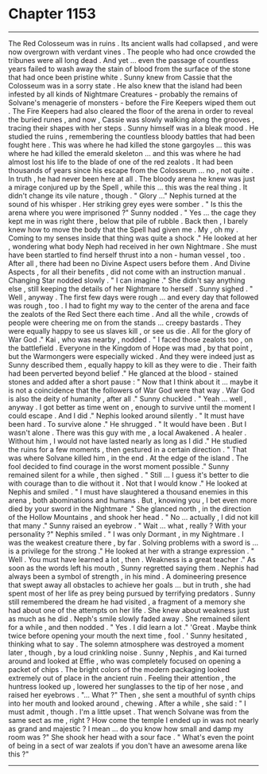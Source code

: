 
# Chapter 1153


---

The Red Colosseum was in ruins . Its ancient walls had collapsed , and were now overgrown with verdant vines . The people who had once crowded the tribunes were all long dead . And yet ... even the passage of countless years failed to wash away the stain of blood from the surface of the stone that had once been pristine white .
Sunny knew from Cassie that the Colosseum was in a sorry state . He also knew that the island had been infested by all kinds of Nightmare Creatures - probably the remains of Solvane's menagerie of monsters - before the Fire Keepers wiped them out .
The Fire Keepers had also cleared the floor of the arena in order to reveal the buried runes , and now , Cassie was slowly walking along the grooves , tracing their shapes with her steps .
Sunny himself was in a bleak mood . He studied the ruins , remembering the countless bloody battles that had been fought here . This was where he had killed the stone gargoyles ... this was where he had killed the emerald skeleton ... and this was where he had almost lost his life to the blade of one of the red zealots .
It had been thousands of years since his escape from the Colosseum ... no , not quite . In truth , he had never been here at all . The bloody arena he knew was just a mirage conjured up by the Spell , while this ... this was the real thing .
It didn't change its vile nature , though .
" Glory ..."
Nephis turned at the sound of his whisper .
Her striking grey eyes were somber .
" Is this the arena where you were imprisoned ?"
Sunny nodded .
" Yes ... the cage they kept me in was right there , below that pile of rubble . Back then , I barely knew how to move the body that the Spell had given me . My , oh my . Coming to my senses inside that thing was quite a shock ."
He looked at her , wondering what body
Neph had received in her own Nightmare . She must have been startled to find herself thrust into a non - human vessel , too . After all , there had been no Divine Aspect users before them .
And Divine Aspects , for all their benefits , did not come with an instruction manual .
Changing Star nodded slowly .
" I can imagine ."
She didn't say anything else , still keeping the details of her Nightmare to herself .
Sunny sighed .
" Well , anyway . The first few days were rough ... and every day that followed was rough , too . I had to fight my way to the center of the arena and face the zealots of the Red Sect there each time . And all the while , crowds of people were cheering me on from the stands ... creepy bastards . They were equally happy to see us slaves kill , or see us die . All for the glory of War God ."
Kai , who was nearby , nodded .
" I faced those zealots too , on the battlefield . Everyone in the Kingdom of Hope was mad , by that point , but the Warmongers were especially wicked . And they were indeed just as Sunny described them , equally happy to kill as they were to die . Their faith had been perverted beyond belief ."
He glanced at the blood - stained stones and added after a short pause :
" Now that I think about it ... maybe it is not a coincidence that the followers of War God were that way . War God is also the deity of humanity , after all ." Sunny chuckled .
" Yeah ... well , anyway . I got better as time went on , enough to survive until the moment I could escape . And I did ."
Nephis looked around silently .
" It must have been hard . To survive alone ." He shrugged .
" It would have been . But I wasn't alone .
There was this guy with me , a local Awakened . A healer . Without him , I would not have lasted nearly as long as I did ."
He studied the ruins for a few moments , then gestured in a certain direction .
" That was where Solvane killed him , in the end . At the edge of the island . The fool decided to find courage in the worst moment possible ."
Sunny remained silent for a while , then sighed .
" Still ... I guess it's better to die with courage than to die without it . Not that I would know ."
He looked at Nephis and smiled .
" I must have slaughtered a thousand enemies in this arena , both abominations and humans . But , knowing you , I bet even more died by your sword in the Nightmare ."
She glanced north , in the direction of the Hollow Mountains , and shook her head .
" No ... actually , I did not kill that many ." Sunny raised an eyebrow .
" Wait ... what , really ? With your personality ?"
Nephis smiled .
" I was only Dormant , in my Nightmare . I was the weakest creature there , by far . Solving problems with a sword is ... is a privilege for the strong ."
He looked at her with a strange expression .
" Well . You must have learned a lot , then .
Weakness is a great teacher ."
As soon as the words left his mouth , Sunny regretted saying them . Nephis had always been a symbol of strength , in his mind . A domineering presence that swept away all obstacles to achieve her goals ... but in truth , she had spent most of her life as prey being pursued by terrifying predators . Sunny still remembered the dream he had visited , a fragment of a memory she had about one of the attempts on her life .
She knew about weakness just as much as he did .
Neph's smile slowly faded away .
She remained silent for a while , and then nodded .
" Yes . I did learn a lot ."
'Great . Maybe think twice before opening your mouth the next time , fool . '
Sunny hesitated , thinking what to say .
The solemn atmosphere was destroyed a moment later , though , by a loud crinkling noise . Sunny , Nephis , and Kai turned around and looked at Effie , who was completely focused on opening a packet of chips .
The bright colors of the modern packaging looked extremely out of place in the ancient ruin .
Feeling their attention , the huntress looked up , lowered her sunglasses to the tip of her nose , and raised her eyebrows .
"... What ?"
Then , she sent a mouthful of synth chips into her mouth and looked around , chewing . After a while , she said :
" I must admit , though . I'm a little upset . That wench Solvane was from the same sect as me , right ? How come the temple I ended up in was not nearly as grand and majestic ? I mean ... do you know how small and damp my room was ?"
She shook her head with a sour face . " What's even the point of being in a sect of war zealots if you don't have an awesome arena like this ?"

---

